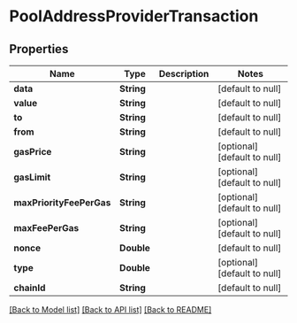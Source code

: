 # PoolAddressProviderTransaction
## Properties

| Name | Type | Description | Notes |
|------------ | ------------- | ------------- | -------------|
| **data** | **String** |  | [default to null] |
| **value** | **String** |  | [default to null] |
| **to** | **String** |  | [default to null] |
| **from** | **String** |  | [default to null] |
| **gasPrice** | **String** |  | [optional] [default to null] |
| **gasLimit** | **String** |  | [optional] [default to null] |
| **maxPriorityFeePerGas** | **String** |  | [optional] [default to null] |
| **maxFeePerGas** | **String** |  | [optional] [default to null] |
| **nonce** | **Double** |  | [default to null] |
| **type** | **Double** |  | [optional] [default to null] |
| **chainId** | **String** |  | [default to null] |

[[Back to Model list]](../README.md#documentation-for-models) [[Back to API list]](../README.md#documentation-for-api-endpoints) [[Back to README]](../README.md)

